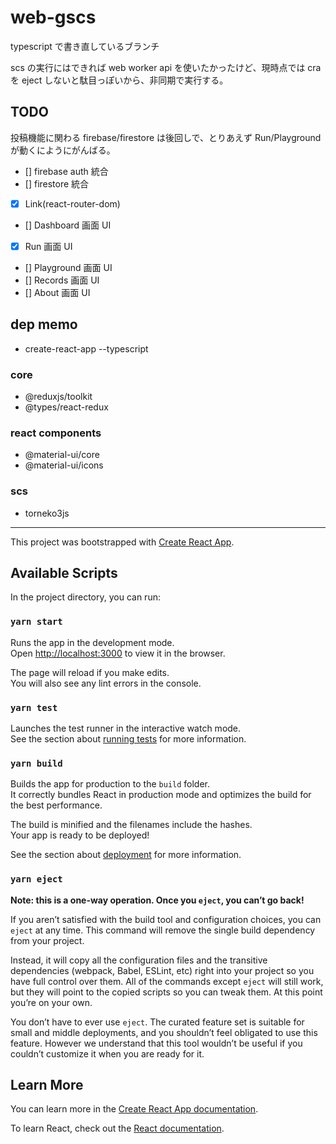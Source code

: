 # web-gscs

typescript で書き直しているブランチ

scs の実行にはできれば web worker api を使いたかったけど、現時点では cra を eject しないと駄目っぽいから、非同期で実行する。

## TODO

投稿機能に関わる firebase/firestore は後回しで、とりあえず Run/Playground が動くにようにがんばる。

- [] firebase auth 統合
- [] firestore 統合
- [x] Link(react-router-dom)
- [] Dashboard 画面 UI
- [x] Run 画面 UI
- [] Playground 画面 UI
- [] Records 画面 UI
- [] About 画面 UI

## dep memo

- create-react-app --typescript

### core

- @reduxjs/toolkit
- @types/react-redux

### react components

- @material-ui/core
- @material-ui/icons

### scs

- torneko3js

---

This project was bootstrapped with [Create React App](https://github.com/facebook/create-react-app).

## Available Scripts

In the project directory, you can run:

### `yarn start`

Runs the app in the development mode.<br />
Open [http://localhost:3000](http://localhost:3000) to view it in the browser.

The page will reload if you make edits.<br />
You will also see any lint errors in the console.

### `yarn test`

Launches the test runner in the interactive watch mode.<br />
See the section about [running tests](https://facebook.github.io/create-react-app/docs/running-tests) for more information.

### `yarn build`

Builds the app for production to the `build` folder.<br />
It correctly bundles React in production mode and optimizes the build for the best performance.

The build is minified and the filenames include the hashes.<br />
Your app is ready to be deployed!

See the section about [deployment](https://facebook.github.io/create-react-app/docs/deployment) for more information.

### `yarn eject`

**Note: this is a one-way operation. Once you `eject`, you can’t go back!**

If you aren’t satisfied with the build tool and configuration choices, you can `eject` at any time. This command will remove the single build dependency from your project.

Instead, it will copy all the configuration files and the transitive dependencies (webpack, Babel, ESLint, etc) right into your project so you have full control over them. All of the commands except `eject` will still work, but they will point to the copied scripts so you can tweak them. At this point you’re on your own.

You don’t have to ever use `eject`. The curated feature set is suitable for small and middle deployments, and you shouldn’t feel obligated to use this feature. However we understand that this tool wouldn’t be useful if you couldn’t customize it when you are ready for it.

## Learn More

You can learn more in the [Create React App documentation](https://facebook.github.io/create-react-app/docs/getting-started).

To learn React, check out the [React documentation](https://reactjs.org/).

